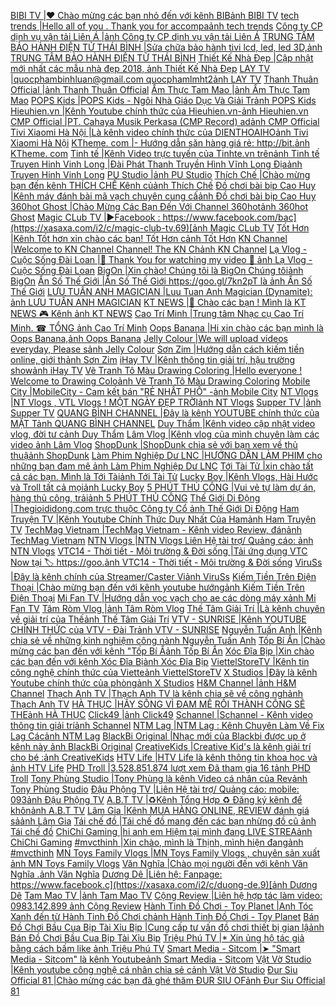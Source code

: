  [BIBI TV |❤ Chào mừng các bạn nhỏ đến với kênh BIB](https://xasaxa.com/i2/c/bibi-tv.88)[ảnh BIBI TV](https://xasaxa.com/i2/storage/channel/bibi-tv.jpg) [tech trends |Hello all of you . Thank you for accompa](https://xasaxa.com/i2/c/tech-trends.87)[ảnh tech trends](https://xasaxa.com/i2/storage/channel/tech-trends.jpg) [Công ty CP dịnh vụ vận tải Liên Á |](https://xasaxa.com/i2/c/cong-ty-cp-dinh-vu-van-tai-lien-a.86)[ảnh Công ty CP dịnh vụ vận tải Liên Á](https://xasaxa.com/i2/storage/channel/cong-ty-cp-dinh-vu-van-tai-lien-a.jpg) [TRUNG TÂM BẢO HÀNH ĐIỆN TỬ THÁI BÌNH |Sửa chữa bảo hành tivi lcd, led, led 3D,](https://xasaxa.com/i2/c/trung-tam-bao-hanh-dien-tu-thai-binh.85)[ảnh TRUNG TÂM BẢO HÀNH ĐIỆN TỬ THÁI BÌNH](https://xasaxa.com/i2/storage/channel/trung-tam-bao-hanh-dien-tu-thai-binh.jpg) [Thiết Kế Nhà Đẹp |Cập nhật mới nhất các mẫu nhà đẹp 2018, ](https://xasaxa.com/i2/c/thiet-ke-nha-dep.84)[ảnh Thiết Kế Nhà Đẹp](https://xasaxa.com/i2/storage/channel/thiet-ke-nha-dep.jpg) [LAY TV |quocphambinhluan@gmail.com
quocphamlmht2](https://xasaxa.com/i2/c/lay-tv.83)[ảnh LAY TV](https://xasaxa.com/i2/storage/channel/lay-tv.jpg) [Thanh Thuân Official |](https://xasaxa.com/i2/c/thanh-thuan-official.82)[ảnh Thanh Thuân Official](https://xasaxa.com/i2/storage/channel/thanh-thuan-official.jpg) [Ẩm Thực Tam Mao |](https://xasaxa.com/i2/c/am-thuc-tam-mao.81)[ảnh Ẩm Thực Tam Mao](https://xasaxa.com/i2/storage/channel/am-thuc-tam-mao.jpg) [POPS Kids |POPS Kids - Ngôi Nhà Giáo Dục Và Giải Tr](https://xasaxa.com/i2/c/pops-kids.80)[ảnh POPS Kids](https://xasaxa.com/i2/storage/channel/pops-kids.jpg) [Hieuhien.vn |Kênh Youtube chính thức của Hieuhien.vn-](https://xasaxa.com/i2/c/hieuhienvn.79)[ảnh Hieuhien.vn](https://xasaxa.com/i2/storage/channel/hieuhienvn.jpg) [CMP Official |PT. Cahaya Musik Perkasa (CMP Record) ad](https://xasaxa.com/i2/c/cmp-official.78)[ảnh CMP Official](https://xasaxa.com/i2/storage/channel/cmp-official.jpg) [Tivi Xiaomi Hà Nội |Là kênh video chính thức của DIENTHOAIHO](https://xasaxa.com/i2/c/tivi-xiaomi-ha-noi.77)[ảnh Tivi Xiaomi Hà Nội](https://xasaxa.com/i2/storage/channel/tivi-xiaomi-ha-noi.jpg) [KTheme. com |- Hướng dẫn săn hàng giá rẻ: http://bit.](https://xasaxa.com/i2/c/ktheme-com.76)[ảnh KTheme. com](https://xasaxa.com/i2/storage/channel/ktheme-com.jpg) [Tinh tế |Kênh Video trực tuyến của Tinhte.vn trên](https://xasaxa.com/i2/c/tinh-te.75)[ảnh Tinh tế](https://xasaxa.com/i2/storage/channel/tinh-te.jpg) [Truyen Hinh Vinh Long |Đài Phát Thanh Truyền Hình Vĩnh Long
Địa](https://xasaxa.com/i2/c/truyen-hinh-vinh-long.74)[ảnh Truyen Hinh Vinh Long](https://xasaxa.com/i2/storage/channel/truyen-hinh-vinh-long.jpg) [PU Studio |](https://xasaxa.com/i2/c/pu-studio.73)[ảnh PU Studio](https://xasaxa.com/i2/storage/channel/pu-studio.jpg) [Thích Chế |Chào mừng bạn đến kênh THÍCH CHẾ
Kênh củ](https://xasaxa.com/i2/c/thich-che.72)[ảnh Thích Chế](https://xasaxa.com/i2/storage/channel/thich-che.jpg) [Đồ chơi bài bịp Cao Huy |Kênh máy đánh bài mã vạch chuyên cung cấ](https://xasaxa.com/i2/c/do-choi-bai-bip-cao-huy.71)[ảnh Đồ chơi bài bịp Cao Huy](https://xasaxa.com/i2/storage/channel/do-choi-bai-bip-cao-huy.jpg) [360hot Ghost |Chào Mừng Các Bạn Đến Với Channel 360hot](https://xasaxa.com/i2/c/360hot-ghost.70)[ảnh 360hot Ghost](https://xasaxa.com/i2/storage/channel/360hot-ghost.jpg) [Magic CLub TV |►Facebook : https://www.facebook.com/bac](https://xasaxa.com/i2/c/magic-club-tv.69)[ảnh Magic CLub TV](https://xasaxa.com/i2/storage/channel/magic-club-tv.jpg) [Tốt Hơn |Kênh Tốt hơn xin chào các bạn! Tốt Hơn c](https://xasaxa.com/i2/c/tot-hon.68)[ảnh Tốt Hơn](https://xasaxa.com/i2/storage/channel/tot-hon.jpg) [KN Channel |Welcome to KN Channel Channel!
The KN Ch](https://xasaxa.com/i2/c/kn-channel.67)[ảnh KN Channel](https://xasaxa.com/i2/storage/channel/kn-channel.jpg) [Lạ Vlog - Cuộc Sống Đài Loan |💎 Thank You for watching my video 💜
    ](https://xasaxa.com/i2/c/la-vlog-cuoc-song-dai-loan.66)[ảnh Lạ Vlog - Cuộc Sống Đài Loan](https://xasaxa.com/i2/storage/channel/la-vlog-cuoc-song-dai-loan.jpg) [BigOn |Xin chào! Chúng tôi là BigOn
  Chúng tôi](https://xasaxa.com/i2/c/bigon.65)[ảnh BigOn](https://xasaxa.com/i2/storage/channel/bigon.jpg) [Ẩn Số Thế Giới |Ẩn Số Thế Giới https://goo.gl/7kn2pT là ](https://xasaxa.com/i2/c/an-so-the-gioi.64)[ảnh Ẩn Số Thế Giới](https://xasaxa.com/i2/storage/channel/an-so-the-gioi.jpg) [LƯU TUẤN ANH MAGICIAN |Luu Tuan Anh Magician (Dynamite):       ](https://xasaxa.com/i2/c/luu-tuan-anh-magician.63)[ảnh LƯU TUẤN ANH MAGICIAN](https://xasaxa.com/i2/storage/channel/luu-tuan-anh-magician.jpg) [KT NEWS |👋 Chào các bạn ! Mình là KT NEWS
🎮 Kênh ](https://xasaxa.com/i2/c/kt-news.62)[ảnh KT NEWS](https://xasaxa.com/i2/storage/channel/kt-news.jpg) [Cao Trí Minh |Trung tâm Nhạc cụ Cao Trí Minh. 
☎ TỔNG ](https://xasaxa.com/i2/c/cao-tri-minh.61)[ảnh Cao Trí Minh](https://xasaxa.com/i2/storage/channel/cao-tri-minh.jpg) [Oops Banana |Hi xin chào các bạn mình là Oops Banana,](https://xasaxa.com/i2/c/oops-banana.60)[ảnh Oops Banana](https://xasaxa.com/i2/storage/channel/oops-banana.jpg) [Jelly Colour |We will upload videos everyday, Please s](https://xasaxa.com/i2/c/jelly-colour.59)[ảnh Jelly Colour](https://xasaxa.com/i2/storage/channel/jelly-colour.jpg) [Sơn Zim |Hướng dẫn cách kiếm tiền online, giới th](https://xasaxa.com/i2/c/son-zim.58)[ảnh Sơn Zim](https://xasaxa.com/i2/storage/channel/son-zim.jpg) [iHay TV |Kênh thông tin giải trí, hậu trường show](https://xasaxa.com/i2/c/ihay-tv.57)[ảnh iHay TV](https://xasaxa.com/i2/storage/channel/ihay-tv.jpg) [Vẽ Tranh Tô Màu Drawing Coloring |Hello everyone !
Welcome to Drawing Colo](https://xasaxa.com/i2/c/ve-tranh-to-mau-drawing-coloring.56)[ảnh Vẽ Tranh Tô Màu Drawing Coloring](https://xasaxa.com/i2/storage/channel/ve-tranh-to-mau-drawing-coloring.jpg) [Mobile City |MobileCity - Cam kết bán "RẺ NHẤT PHỐ"
-](https://xasaxa.com/i2/c/mobile-city.55)[ảnh Mobile City](https://xasaxa.com/i2/storage/channel/mobile-city.jpg) [NT Vlogs |NT Vlogs , VTL Vlogs ! MỘT NGÀY ĐẸP TRỜI](https://xasaxa.com/i2/c/nt-vlogs.54)[ảnh NT Vlogs](https://xasaxa.com/i2/storage/channel/nt-vlogs.jpg) [Supper TV |](https://xasaxa.com/i2/c/supper-tv.53)[ảnh Supper TV](https://xasaxa.com/i2/storage/channel/supper-tv.jpg) [QUANG BÌNH CHANNEL |Đây là kênh YOUTUBE chính thức của MẶT T](https://xasaxa.com/i2/c/quang-binh-channel.52)[ảnh QUANG BÌNH CHANNEL](https://xasaxa.com/i2/storage/channel/quang-binh-channel.jpg) [Duy Thẩm |Kênh video cập nhật video vlog, đời tư c](https://xasaxa.com/i2/c/duy-tham.51)[ảnh Duy Thẩm](https://xasaxa.com/i2/storage/channel/duy-tham.jpg) [Lâm Vlog |Kênh vlog của mình chuyên làm các video ](https://xasaxa.com/i2/c/lam-vlog.50)[ảnh Lâm Vlog](https://xasaxa.com/i2/storage/channel/lam-vlog.jpg) [ShopDunk |ShopDunk chia sẻ với bạn xem về thủ thuậ](https://xasaxa.com/i2/c/shopdunk.49)[ảnh ShopDunk](https://xasaxa.com/i2/storage/channel/shopdunk.jpg) [Làm Phim Nghiệp Dư LNC |HƯỚNG DẪN LÀM PHIM cho những bạn đam mê ](https://xasaxa.com/i2/c/lam-phim-nghiep-du-lnc.48)[ảnh Làm Phim Nghiệp Dư LNC](https://xasaxa.com/i2/storage/channel/lam-phim-nghiep-du-lnc.jpg) [Tới Tài Tử |xin chào tất cả các bạn. Mình là Tới Tài](https://xasaxa.com/i2/c/toi-tai-tu.47)[ảnh Tới Tài Tử](https://xasaxa.com/i2/storage/channel/toi-tai-tu.jpg) [Lucky Boy |Kênh Vlogs, Hài Hước và Troll tất cả mọi](https://xasaxa.com/i2/c/lucky-boy.46)[ảnh Lucky Boy](https://xasaxa.com/i2/storage/channel/lucky-boy.jpg) [5 PHÚT THỦ CÔNG |Vui vẻ tự làm dự án, hàng thủ công, trải](https://xasaxa.com/i2/c/5-phut-thu-cong.45)[ảnh 5 PHÚT THỦ CÔNG](https://xasaxa.com/i2/storage/channel/5-phut-thu-cong.jpg) [Thế Giới Di Động |Thegioididong.com trực thuộc Công ty Cổ ](https://xasaxa.com/i2/c/the-gioi-di-dong.44)[ảnh Thế Giới Di Động](https://xasaxa.com/i2/storage/channel/the-gioi-di-dong.jpg) [Ham Truyện TV |Kênh Youtube Chính Thức Duy Nhất Của Ham](https://xasaxa.com/i2/c/ham-truyen-tv.43)[ảnh Ham Truyện TV](https://xasaxa.com/i2/storage/channel/ham-truyen-tv.jpg) [TechMag Vietnam |TechMag Vietnam - Kênh video Review, đán](https://xasaxa.com/i2/c/techmag-vietnam.42)[ảnh TechMag Vietnam](https://xasaxa.com/i2/storage/channel/techmag-vietnam.jpg) [NTN Vlogs |NTN Vlogs 
Liên Hệ tài trợ/ Quảng cáo: 
](https://xasaxa.com/i2/c/ntn-vlogs.41)[ảnh NTN Vlogs](https://xasaxa.com/i2/storage/channel/ntn-vlogs.jpg) [VTC14 - Thời tiết - Môi trường & Đời sống |Tải ứng dụng VTC Now tại 🏷️ https://goo.](https://xasaxa.com/i2/c/vtc14-thoi-tiet-moi-truong-doi-song.40)[ảnh VTC14 - Thời tiết - Môi trường & Đời sống](https://xasaxa.com/i2/storage/channel/vtc14-thoi-tiet-moi-truong-doi-song.jpg) [ViruSs |Đây là kênh chính của Streamer/Caster Vi](https://xasaxa.com/i2/c/viruss.39)[ảnh ViruSs](https://xasaxa.com/i2/storage/channel/viruss.jpg) [Kiếm Tiền Trên Điện Thoại |Chào mừng bạn đến với kênh youtube hướng](https://xasaxa.com/i2/c/kiem-tien-tren-dien-thoai.38)[ảnh Kiếm Tiền Trên Điện Thoại](https://xasaxa.com/i2/storage/channel/kiem-tien-tren-dien-thoai.jpg) [Mi Fan TV |Hướng dẫn vọc vạch cho ae các dòng máy x](https://xasaxa.com/i2/c/mi-fan-tv.37)[ảnh Mi Fan TV](https://xasaxa.com/i2/storage/channel/mi-fan-tv.jpg) [Tâm Ròm Vlog |](https://xasaxa.com/i2/c/tam-rom-vlog.36)[ảnh Tâm Ròm Vlog](https://xasaxa.com/i2/storage/channel/tam-rom-vlog.jpg) [Thế Tâm Giải Trí |Là kênh chuyên về giải trí của Thế](https://xasaxa.com/i2/c/the-tam-giai-tri.35)[ảnh Thế Tâm Giải Trí](https://xasaxa.com/i2/storage/channel/the-tam-giai-tri.jpg) [VTV - SUNRISE |Kênh YOUTUBE CHÍNH THỨC của VTV - Đài Tr](https://xasaxa.com/i2/c/vtv-sunrise.34)[ảnh VTV - SUNRISE](https://xasaxa.com/i2/storage/channel/vtv-sunrise.jpg) [Nguyễn Tuấn Anh |Kênh chia sẻ về những kinh nghiệm công n](https://xasaxa.com/i2/c/nguyen-tuan-anh.33)[ảnh Nguyễn Tuấn Anh](https://xasaxa.com/i2/storage/channel/nguyen-tuan-anh.jpg) [Tốp Bí Ẩn |Chào mừng các bạn đến với kênh "Tốp Bí Ẩ](https://xasaxa.com/i2/c/top-bi-an.32)[ảnh Tốp Bí Ẩn](https://xasaxa.com/i2/storage/channel/top-bi-an.jpg) [Xóc Đĩa Bịp |Xin chào các bạn đến với kênh Xóc Đĩa Bị](https://xasaxa.com/i2/c/xoc-dia-bip.31)[ảnh Xóc Đĩa Bịp](https://xasaxa.com/i2/storage/channel/xoc-dia-bip.jpg) [ViettelStoreTV |Kênh tin công nghệ chính thức của Viette](https://xasaxa.com/i2/c/viettelstoretv.30)[ảnh ViettelStoreTV](https://xasaxa.com/i2/storage/channel/viettelstoretv.jpg) [X Studios |Đây là kênh Youtube chính thức của phòng](https://xasaxa.com/i2/c/x-studios.29)[ảnh X Studios](https://xasaxa.com/i2/storage/channel/x-studios.jpg) [H&M Channel |](https://xasaxa.com/i2/c/hm-channel.28)[ảnh H&M Channel](https://xasaxa.com/i2/storage/channel/hm-channel.jpg) [Thạch Anh TV |Thạch Anh TV là kênh chia sẽ về công ngh](https://xasaxa.com/i2/c/thach-anh-tv.27)[ảnh Thạch Anh TV](https://xasaxa.com/i2/storage/channel/thach-anh-tv.jpg) [HÀ THỤC |HÃY SỐNG VÌ ĐAM MÊ RỒI THÀNH CÔNG SẼ THE](https://xasaxa.com/i2/c/ha-thuc.26)[ảnh HÀ THỤC](https://xasaxa.com/i2/storage/channel/ha-thuc.jpg) [Click49 |](https://xasaxa.com/i2/c/click49.25)[ảnh Click49](https://xasaxa.com/i2/storage/channel/click49.jpg) [Schannel |Schannel - Kênh video thông tin giải trí](https://xasaxa.com/i2/c/schannel.24)[ảnh Schannel](https://xasaxa.com/i2/storage/channel/schannel.jpg) [NTM Lag |NTM Lag : Kênh Chuyên Làm Về Fix Lag Các](https://xasaxa.com/i2/c/ntm-lag.23)[ảnh NTM Lag](https://xasaxa.com/i2/storage/channel/ntm-lag.jpg) [BlackBi Original |Nhạc mới của Blackbi được up ở kênh này ](https://xasaxa.com/i2/c/blackbi-original.22)[ảnh BlackBi Original](https://xasaxa.com/i2/storage/channel/blackbi-original.jpg) [CreativeKids |Creative Kid's là kênh giải trí cho bé :](https://xasaxa.com/i2/c/creativekids.21)[ảnh CreativeKids](https://xasaxa.com/i2/storage/channel/creativekids.jpg) [HTV Life |HTV Life  là kênh thông tin khoa học và ](https://xasaxa.com/i2/c/htv-life.20)[ảnh HTV Life](https://xasaxa.com/i2/storage/channel/htv-life.jpg) [PHD Troll |3.528.851.874 lượt xem 
Đã tham gia 16 t](https://xasaxa.com/i2/c/phd-troll.19)[ảnh PHD Troll](https://xasaxa.com/i2/storage/channel/phd-troll.jpg) [Tony Phùng Studio |Tony Phùng là kênh Video cá nhân của Rev](https://xasaxa.com/i2/c/tony-phung-studio.18)[ảnh Tony Phùng Studio](https://xasaxa.com/i2/storage/channel/tony-phung-studio.jpg) [Đậu Phộng TV |Liên Hệ tài trợ/ Quảng cáo:  mobile: 093](https://xasaxa.com/i2/c/dau-phong-tv.17)[ảnh Đậu Phộng TV](https://xasaxa.com/i2/storage/channel/dau-phong-tv.jpg) [A.B.T TV |♻️Kênh Tổng Hợp 
♻️ Đăng ký kênh để khôn](https://xasaxa.com/i2/c/abt-tv.16)[ảnh A.B.T TV](https://xasaxa.com/i2/storage/channel/abt-tv.jpg) [Lâm Gia |Kênh MUA HÀNG ONLINE, REVIEW đánh giá sả](https://xasaxa.com/i2/c/lam-gia.15)[ảnh Lâm Gia](https://xasaxa.com/i2/storage/channel/lam-gia.jpg) [Tái chế đồ |Tái chế đồ mang đến các bạn nhừng đồ cũ ](https://xasaxa.com/i2/c/tai-che-do.14)[ảnh Tái chế đồ](https://xasaxa.com/i2/storage/channel/tai-che-do.jpg) [ChiChi Gaming |hi anh em
 Hiệm tại mình đang LIVE STREA](https://xasaxa.com/i2/c/chichi-gaming.13)[ảnh ChiChi Gaming](https://xasaxa.com/i2/storage/channel/chichi-gaming.jpg) [#mvcthinh |Xin chào, mình là Thịnh, 
mình hiện đang](https://xasaxa.com/i2/c/mvcthinh.12)[ảnh #mvcthinh](https://xasaxa.com/i2/storage/channel/mvcthinh.jpg) [MN Toys Family Vlogs |MN Toys Family Vlogs  , chuyên sản xuất ](https://xasaxa.com/i2/c/mn-toys-family-vlogs.11)[ảnh MN Toys Family Vlogs](https://xasaxa.com/i2/storage/channel/mn-toys-family-vlogs.jpg) [Văn Nghĩa |Chào mọi người đến với kênh Văn Nghĩa  .](https://xasaxa.com/i2/c/van-nghia.10)[ảnh Văn Nghĩa](https://xasaxa.com/i2/storage/channel/van-nghia.jpg) [Dương Dê |Liên hệ:
Fanpage: https://www.facebook.c](https://xasaxa.com/i2/c/duong-de.9)[ảnh Dương Dê](https://xasaxa.com/i2/storage/channel/duong-de.jpg) [Tam Mao TV |](https://xasaxa.com/i2/c/tam-mao-tv.8)[ảnh Tam Mao TV](https://xasaxa.com/i2/storage/channel/tam-mao-tv.jpg) [Cộng Review |Liên hệ hợp tác làm video: 0983.142.899
](https://xasaxa.com/i2/c/cong-review.7)[ảnh Cộng Review](https://xasaxa.com/i2/storage/channel/cong-review.jpg) [Hành Tinh Đồ Chơi - Toy Planet |Anh Tóc Xanh đến từ Hành Tinh Đồ Chơi ch](https://xasaxa.com/i2/c/hanh-tinh-do-choi-toy-planet.6)[ảnh Hành Tinh Đồ Chơi - Toy Planet](https://xasaxa.com/i2/storage/channel/hanh-tinh-do-choi-toy-planet.jpg) [Bán Đồ Chơi Bầu Cua Bịp Tài Xỉu Bịp |Cung cấp tư vấn đồ chơi thiết bị gian lậ](https://xasaxa.com/i2/c/ban-do-choi-bau-cua-bip-tai-xiu-bip.5)[ảnh Bán Đồ Chơi Bầu Cua Bịp Tài Xỉu Bịp](https://xasaxa.com/i2/storage/channel/ban-do-choi-bau-cua-bip-tai-xiu-bip.jpg) [Triệu Phú TV |* Xin ủng hộ tác giả bằng cách bấm like ](https://xasaxa.com/i2/c/trieu-phu-tv.4)[ảnh Triệu Phú TV](https://xasaxa.com/i2/storage/channel/trieu-phu-tv.jpg) [Smart Media - Sitcom |➤ "Smart Media - Sitcom" là kênh Youtube](https://xasaxa.com/i2/c/smart-media-sitcom.3)[ảnh Smart Media - Sitcom](https://xasaxa.com/i2/storage/channel/smart-media-sitcom.jpg) [Vật Vờ Studio |Kênh youtube công nghệ cá nhân chia sẻ c](https://xasaxa.com/i2/c/vat-vo-studio.2)[ảnh Vật Vờ Studio](https://xasaxa.com/i2/storage/channel/vat-vo-studio.jpg) [Đur Siu Official 81 |Chào mừng các bạn đã ghé thăm ĐUR SIU OF](https://xasaxa.com/i2/c/dur-siu-official-81.1)[ảnh Đur Siu Official 81](https://xasaxa.com/i2/storage/channel/dur-siu-official-81.jpg)